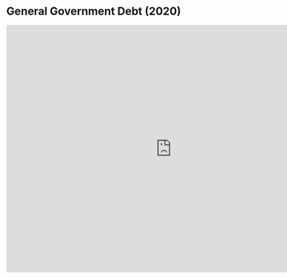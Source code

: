 # General Government Debt (2020)

<iframe src="https://data.oecd.org/chart/6O8q" width="860" height="645" style="border: 0" mozallowfullscreen="true" webkitallowfullscreen="true" allowfullscreen="true"><a href="https://data.oecd.org/chart/6O8q" target="_blank">OECD Chart: General government debt, Total, % of GDP, Annual, 2020</a></iframe>
